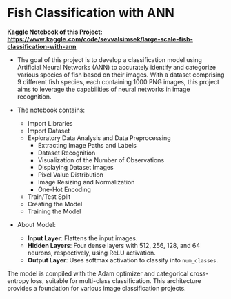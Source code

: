 # Fish Classification with ANN
**Kaggle Notebook of this Project: https://www.kaggle.com/code/sevvalsimsek/large-scale-fish-classification-with-ann**
* The goal of this project is to develop a classification model using Artificial Neural Networks (ANN) to accurately identify and categorize various species of fish based on their images. With a dataset comprising 9 different fish species, each containing 1000 PNG images, this project aims to leverage the capabilities of neural networks in image recognition.
  
* The notebook contains:
  - Import Libraries
  - Import Dataset
  - Exploratory Data Analysis and Data Preprocessing
    - Extracting Image Paths and Labels
    - Dataset Recognition
    - Visualization of the Number of Observations
    - Displaying Dataset Images
    - Pixel Value Distribution
    - Image Resizing and Normalization
    - One-Hot Encoding
  - Train/Test Split
  - Creating the Model
  - Training the Model

* About Model:
  - **Input Layer**: Flattens the input images.
  - **Hidden Layers**: Four dense layers with 512, 256, 128, and 64 neurons, respectively, using ReLU activation.
  - **Output Layer**: Uses softmax activation to classify into `num_classes`.

The model is compiled with the Adam optimizer and categorical cross-entropy loss, suitable for multi-class classification. This architecture provides a foundation for various image classification projects.

